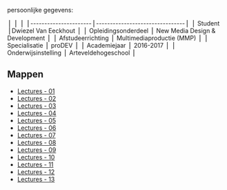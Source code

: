 persoonlijke gegevens:

⎪                      ⎪                                ⎪
⎪----------------------⎪--------------------------------⎪
⎪ Student              ⎪Dwiezel Van Eeckhout            ⎪
⎪ Opleidingsonderdeel  ⎪ New Media Design & Development ⎪
⎪ Afstudeerrichting    ⎪ Multimediaproductie (MMP)      ⎪
⎪ Specialisatie        ⎪ proDEV                         ⎪
⎪ Academiejaar         ⎪ 2016-2017                      ⎪
⎪ Onderwijsinstelling  ⎪ Arteveldehogeschool            ⎪

Mappen
------

- [Lectures - 01](/lectures/01/)
- [Lectures - 02](/lectures/02/)
- [Lectures - 03](/lectures/03/)
- [Lectures - 04](/lectures/04/)
- [Lectures - 05](/lectures/05/)
- [Lectures - 06](/lectures/06/)
- [Lectures - 07](/lectures/07/)
- [Lectures - 08](/lectures/08/)
- [Lectures - 09](/lectures/09/)
- [Lectures - 10](/lectures/10/)
- [Lectures - 11](/lectures/11/)
- [Lectures - 12](/lectures/12/)
- [Lectures - 13](/lectures/13/)
